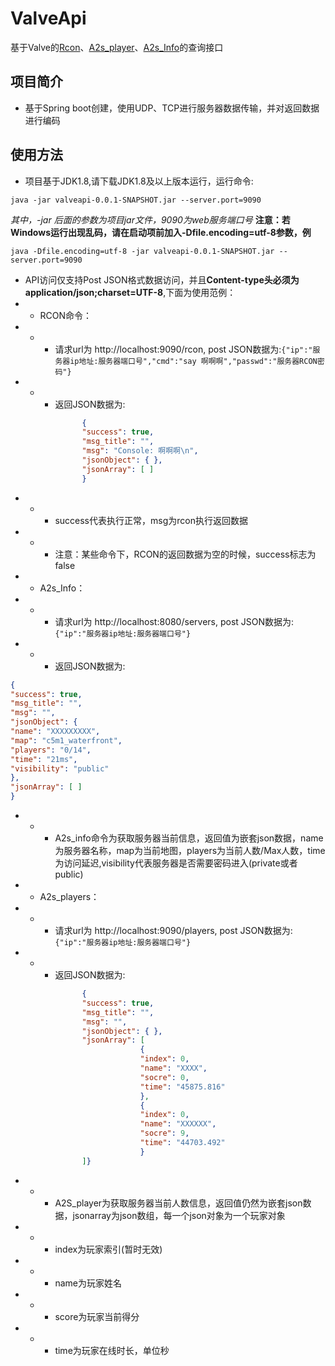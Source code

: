 # ValveApi

基于Valve的[Rcon](https://developer.valvesoftware.com/wiki/Source_RCON_Protocol)、[A2s_player](https://developer.valvesoftware.com/wiki/Server_queries#A2S_PLAYER)、[A2s_Info](https://developer.valvesoftware.com/wiki/Server_queries#A2S_INFO)的查询接口

## 项目简介
- 基于Spring boot创建，使用UDP、TCP进行服务器数据传输，并对返回数据进行编码


## 使用方法
- 项目基于JDK1.8,请下载JDK1.8及以上版本运行，运行命令:
```shell
java -jar valveapi-0.0.1-SNAPSHOT.jar --server.port=9090
```
*其中，-jar 后面的参数为项目jar文件，9090为web服务端口号*
**注意：若Windows运行出现乱码，请在启动项前加入-Dfile.encoding=utf-8参数，例**
```shell
java -Dfile.encoding=utf-8 -jar valveapi-0.0.1-SNAPSHOT.jar --server.port=9090
```
- API访问仅支持Post JSON格式数据访问，并且**Content-type头必须为application/json;charset=UTF-8**,下面为使用范例：
- - RCON命令：
- - - 请求url为 http://localhost:9090/rcon, post JSON数据为:`{"ip":"服务器ip地址:服务器端口号","cmd":"say 啊啊啊","passwd":"服务器RCON密码"}`
- - - 返回JSON数据为:
```json
                {
                "success": true,
                "msg_title": "",
                "msg": "Console: 啊啊啊\n",
                "jsonObject": { },
                "jsonArray": [ ]
                }
 ```
 - - - success代表执行正常，msg为rcon执行返回数据
 - - - 注意：某些命令下，RCON的返回数据为空的时候，success标志为false
 - - A2s_Info：
 - - - 请求url为 http://localhost:8080/servers, post JSON数据为:`{"ip":"服务器ip地址:服务器端口号"}`
 - - - 返回JSON数据为:
 ```json
{
"success": true,
"msg_title": "",
"msg": "",
"jsonObject": {
"name": "XXXXXXXXX",
"map": "c5m1_waterfront",
"players": "0/14",
"time": "21ms",
"visibility": "public"
},
"jsonArray": [ ]
}
  ```
  - - - A2s_info命令为获取服务器当前信息，返回值为嵌套json数据，name为服务器名称，map为当前地图，players为当前人数/Max人数，time为访问延迟,visibility代表服务器是否需要密码进入(private或者public)
  - - A2s_players：
  - - - 请求url为 http://localhost:9090/players, post JSON数据为:`{"ip":"服务器ip地址:服务器端口号"}`
  - - - 返回JSON数据为:
  ```json
                  {
                  "success": true,
                  "msg_title": "",
                  "msg": "",
                  "jsonObject": { },
                  "jsonArray": [
                               {
                               "index": 0,
                               "name": "XXXX",
                               "socre": 0,
                               "time": "45875.816"
                               },
                               {
                               "index": 0,
                               "name": "XXXXXX",
                               "socre": 9,
                               "time": "44703.492"
                               }
                  ]}
   ```
   - - - A2S_player为获取服务器当前人数信息，返回值仍然为嵌套json数据，jsonarray为json数组，每一个json对象为一个玩家对象
   - - - index为玩家索引(暂时无效)
   - - - name为玩家姓名
   - - - score为玩家当前得分
   - - - time为玩家在线时长，单位秒
